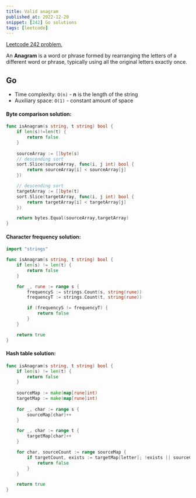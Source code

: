 ```yaml
---
title: Valid anagram
published_at: 2022-12-20
snippet: [242] Go solutions
tags: [leetcode]
---
```


[Leetcode 242 problem.](https://leetcode.com/problems/valid-anagram/)

An **Anagram** is a word or phrase formed by rearranging the letters of a different word or phrase, typically using all the original letters exactly once.

## Go

- Time complexity: `O(n)` - **n** is the length of the string
- Auxiliary space: `O(1)` - constant amount of space

#### Byte comparison solution:

```go
func isAnagram(s string, t string) bool {
    if len(s)!=len(t) {
        return false
    }
    
	sourceArray := []byte(s)
	// descending sort
	sort.Slice(sourceArray, func(i, j int) bool {
		return sourceArray[i] < sourceArray[j]
	})

	// descending sort
	targetArray := []byte(t)
	sort.Slice(targetArray, func(i, j int) bool {
		return targetArray[i] < targetArray[j]
	})

    return bytes.Equal(sourceArray,targetArray)
}
```

#### Character frequency solution:

```go
import "strings"

func isAnagram(s string, t string) bool {
    if len(s) != len(t) {
        return false
    }

    for _, rune := range s {
        frequencyS := strings.Count(s, string(rune))
        frequencyT := strings.Count(t, string(rune))

        if (frequencyS != frequencyT) {
            return false
        }
    }

    return true
}
```

#### Hash table solution:

```go
func isAnagram(s string, t string) bool {
    if len(s) != len(t) {
        return false
    }
    
    sourceMap := make(map[rune]int)
	targetMap := make(map[rune]int)
    
	for _, char := range s {
		sourceMap[char]++
	}

	for _, char := range t {
		targetMap[char]++
	}

    for char, sourceCount := range sourceMap {
		if targetCount, exists := targetMap[letter]; !exists || sourceCount != targetCount {
			return false
		}
	}

    return true
}
```

